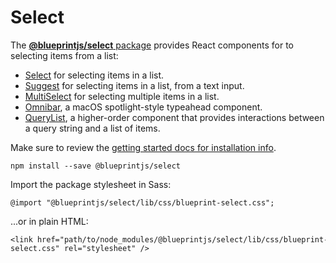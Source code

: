 # Select

The [**@blueprintjs/select** package](https://www.npmjs.com/package/@blueprintjs/select)
provides React components for to selecting items from a list:

* [Select](#select/select-component) for selecting items in a list.
* [Suggest](#select/suggest) for selecting items in a list, from a text input.
* [MultiSelect](#select/multi-select) for selecting multiple items in a list.
* [Omnibar](#select/omnibar), a macOS spotlight-style typeahead component.
* [QueryList](#select/query-list), a higher-order component that provides interactions between a query string and a list of items.

Make sure to review the [getting started docs for installation info](#blueprint/getting-started).

```
npm install --save @blueprintjs/select  

```

Import the package stylesheet in Sass:

```
@import "@blueprintjs/select/lib/css/blueprint-select.css";  

```

...or in plain HTML:

```
<link href="path/to/node_modules/@blueprintjs/select/lib/css/blueprint-select.css" rel="stylesheet" />  

```